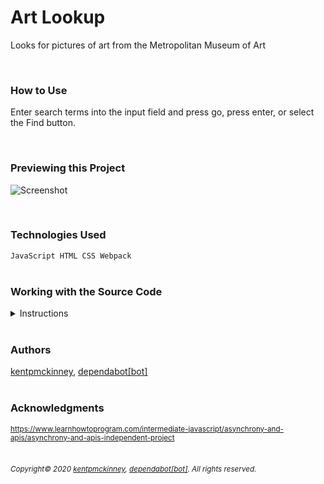 
# Art Lookup

Looks for pictures of art from the Metropolitan Museum of Art

  <br/>

### How to Use
Enter search terms into the input field and press go, press enter, or select the Find button.

<br/>

### Previewing this Project
![Screenshot](http://kentpmckinney.github.io/epi-art-lookup/epi-art-lookup.gif)

<br/>

### Technologies Used

  <code>JavaScript
HTML
CSS
Webpack</code>
  <br/>
  <br/>

### Working with the Source Code

<details>
  <summary>Instructions</summary>

  <br>
  The following are suggestions to help set up a development environment for this project. The actual steps needed may differ slightly depending on the operating system and other factors.

  <br/>
  <br/>

  ### Prerequisites

  The following software must be installed and properly configured on the target machine. 

  

* Git (recommended)
* An updated web browser (Internet Explorer may not be compatible)
  <br/>

  ### Setting up a Development Environment

  The following steps are meant to be a quick way to get the project up and running.

  
1. Download a copy of the source code from: https://github.com/kentpmckinney/epi-art-lookup or clone using the repository link: https://github.com/kentpmckinney/epi-art-lookup.git
1. Launch a new tab in a web browser
1. Select to open a file location and navigate to the folder location of the source files
1. Choose the file <code>index.html</code>
  <br/>

  ### Notes

  

  ### Deployment

  The files provided are ready to be deployed directly to a web server.

</details>

<br/>

### Authors

[kentpmckinney](https://github.com/kentpmckinney), [dependabot[bot]](https://github.com/apps/dependabot)
<br/>
<br/>

### Acknowledgments

<sub>https://www.learnhowtoprogram.com/intermediate-javascript/asynchrony-and-apis/asynchrony-and-apis-independent-project</sub>
<br/>
<br/>

###### <sub>Copyright&copy; 2020 [kentpmckinney](https://github.com/kentpmckinney), [dependabot[bot]](https://github.com/apps/dependabot). All rights reserved.</sub>